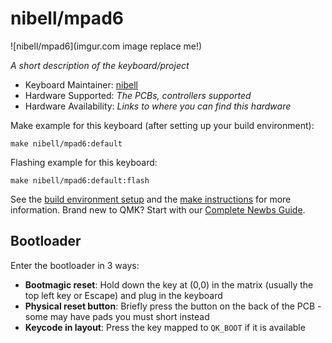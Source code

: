 # nibell/mpad6

![nibell/mpad6](imgur.com image replace me!)

*A short description of the keyboard/project*

* Keyboard Maintainer: [nibell](https://github.com/nibell)
* Hardware Supported: *The PCBs, controllers supported*
* Hardware Availability: *Links to where you can find this hardware*

Make example for this keyboard (after setting up your build environment):

    make nibell/mpad6:default

Flashing example for this keyboard:

    make nibell/mpad6:default:flash

See the [build environment setup](https://docs.qmk.fm/#/getting_started_build_tools) and the [make instructions](https://docs.qmk.fm/#/getting_started_make_guide) for more information. Brand new to QMK? Start with our [Complete Newbs Guide](https://docs.qmk.fm/#/newbs).

## Bootloader

Enter the bootloader in 3 ways:

* **Bootmagic reset**: Hold down the key at (0,0) in the matrix (usually the top left key or Escape) and plug in the keyboard
* **Physical reset button**: Briefly press the button on the back of the PCB - some may have pads you must short instead
* **Keycode in layout**: Press the key mapped to `QK_BOOT` if it is available
